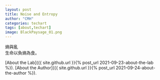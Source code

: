 ```yaml
---
layout: post
title: Noise and Entropy
author: "CMH"
categories: techart
tags: [about,techart]
image: BlackPaysage_01.png
---
```


熵與亂  
生命以負熵為食。  



[About the Lab]({{ site.github.url }}{% post_url 2021-09-23-about-the-lab %}).
[About the Author]({{ site.github.url }}{% post_url 2021-09-24-about-the-author %}).
